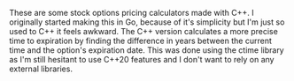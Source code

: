 These are some stock options pricing calculators made with C++. I originally started making this in Go, because of it's simplicity but I'm just so used to C++ it feels awkward.
The C++ version calculates a more precise time to expiration by finding the difference in years between the current time and the option's expiration date. This was done
using the ctime library as I'm still hesitant to use C++20 features and I don't want to rely on any external libraries.
